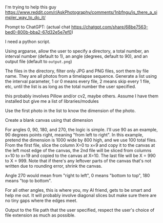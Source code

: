 I'm trying to help this guy https://www.reddit.com/r/AskPhotography/comments/1nbfngu/is_there_a_simpler_way_to_do_it/

Prompt to ChatGPT: (actual chat https://chatgpt.com/share/68be7563-bed0-800b-bba2-67d32e5e7ef0)

I need a python script.

Using argparse, allow the user to specify a directory, a total number, an interval number (default to 1), an angle (degrees, default to 90), and an output file (default to `output.png`)

The files in the directory, filter only JPG and PNG files, sort them by file name. They are all photos from a timelapse sequence. Generate a list using the interval parameter, 1 or 0 means every file, 2 means skip every 1 file, etc, until the list is as long as the total number the user specified.

this probably involves Pillow and/or cv2, maybe others. Assume I have them installed but give me a list of libraries/modules

Use the first photo in the list to know the dimension of the photo.

Create a blank canvas using that dimension

For angles 0, 90, 180, and 270, the logic is simple. I'll use 90 as an example, 90 degrees points right, meaning "from left to right". In this example, pretend the dimension is 1000 wide by 800 high, and we use 100 total files. From the first file, slice the column X=0 to x=9 and copy it to the canvas at the left most edge of the canvas, the 2nd file will be sliced from columns x=10 to x=19 and copied to the canvas at X=10. The last file will be X = 990 to X = 999. Note that if there's any leftover parts of the canvas that's not written due to rounding error, shrink the canvas.

Angle 270 would mean from "right to left", 0 means "bottom to top", 180 means "top to bottom".

For all other angles, this is where you, my AI friend, gets to be smart and help me out. It will probably involve diagonal slices but make sure there are no tiny gaps where the edges meet.

Output to the file path that the user specified, respect the user's choice of file extension as much as possible.
